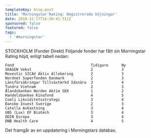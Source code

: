 ```yaml
---
templateKey: blog-post
title: 'Morningstar Rating: Registrerade höjningar'
date: 2018-12-17T16:50:43.511Z
sponsored: false
featured: false
tags:
  - '#morningstar'
---
```

STOCKHOLM (Fonder Direkt) Följande fonder har fått sin Morningstar Rating höjd, enligt tabell nedan:

```
Fond                                   Tidigare      Ny        
SKAGEN Vekst                           2             3         
Movestic SICAV Aktiv Allokering        2             3         
Nordnet Superfonden Danmark            2             3         
Länsförsäkringar Tillväxtmrkd Idxnära  3             4         
Tundra Vietnam                         2             3         
Ålandsbanken Norden Aktie SEK          1             2         
Handelsbanken Kinafond                 4             5         
Coeli Likviditetsstrategi              3             4         
Danske Invest Sverige                  2             3         
Catella Avkastning                     3             4         
UBS (Lux) EF Biotech                   3             4         
ODIN Europa                            3             4         
DNB Health Care                        4             5         
```
Det framgår av en uppdatering i Morningstars databas.
